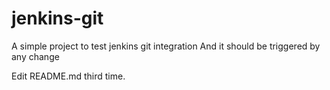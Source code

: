 # jenkins-git

A simple project to test jenkins git integration
And it should be triggered by any change

Edit README.md third time.

